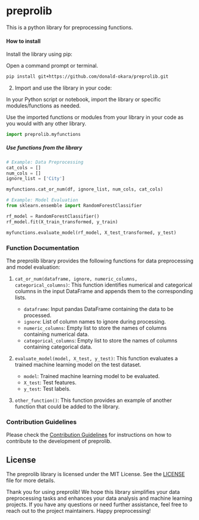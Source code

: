 # preprolib

This is a python library for preprocessing functions.

#### How to install

Install the library using pip:

Open a command prompt or terminal.

```bash
pip install git+https://github.com/donald-okara/preprolib.git
```

2. Import and use the library in your code:

In your Python script or notebook, import the library or specific modules/functions as needed.

Use the imported functions or modules from your library in your code as you would with any other library.

```python
import preprolib.myfunctions
```

##### Use functions from the library

```python
# Example: Data Preprocessing
cat_cols = []
num_cols = []
ignore_list = ['City']

myfunctions.cat_or_num(df, ignore_list, num_cols, cat_cols)
```

```python
# Example: Model Evaluation
from sklearn.ensemble import RandomForestClassifier

rf_model = RandomForestClassifier()
rf_model.fit(X_train_transformed, y_train)

myfunctions.evaluate_model(rf_model, X_test_transformed, y_test)
```

### Function Documentation

The preprolib library provides the following functions for data preprocessing and model evaluation:

1. `cat_or_num(dataframe, ignore, numeric_columns, categorical_columns)`: This function identifies numerical and categorical columns in the input DataFrame and appends them to the corresponding lists.

   - `dataframe`: Input pandas DataFrame containing the data to be processed.
   - `ignore`: List of column names to ignore during processing.
   - `numeric_columns`: Empty list to store the names of columns containing numerical data.
   - `categorical_columns`: Empty list to store the names of columns containing categorical data.

2. `evaluate_model(model, X_test, y_test)`: This function evaluates a trained machine learning model on the test dataset.

   - `model`: Trained machine learning model to be evaluated.
   - `X_test`: Test features.
   - `y_test`: Test labels.

3. `other_function()`: This function provides an example of another function that could be added to the library.

### Contribution Guidelines

Please check the [Contribution Guidelines](Guidelines.md) for instructions on how to contribute to the development of preprolib.

## License

The preprolib library is licensed under the MIT License. See the [LICENSE](LICENSE) file for more details.

Thank you for using preprolib! We hope this library simplifies your data preprocessing tasks and enhances your data analysis and machine learning projects. If you have any questions or need further assistance, feel free to reach out to the project maintainers. Happy preprocessing!
